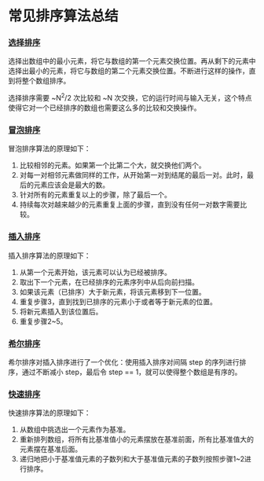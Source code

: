# 常见排序算法总结

### [选择排序](/chapterX/selection_sort.py)

选择出数组中的最小元素，将它与数组的第一个元素交换位置。再从剩下的元素中选择出最小的元素，将它与数组的第二个元素交换位置。不断进行这样的操作，直到将整个数组排序。

选择排序需要 \~N<sup>2</sup>/2 次比较和 \~N 次交换，它的运行时间与输入无关，这个特点使得它对一个已经排序的数组也需要这么多的比较和交换操作。

### [冒泡排序](/chapterX/bubble_sort.py)
冒泡排序算法的原理如下：
1. 比较相邻的元素。如果第一个比第二个大，就交换他们两个。
2. 对每一对相邻元素做同样的工作，从开始第一对到结尾的最后一对。此时，最后的元素应该会是最大的数。
3. 针对所有的元素重复以上的步骤，除了最后一个。
4. 持续每次对越来越少的元素重复上面的步骤，直到没有任何一对数字需要比较。

### [插入排序](/chapter2/insertion_sort.py)
插入排序算法的原理如下：
1. 从第一个元素开始，该元素可以认为已经被排序。
2. 取出下一个元素，在已经排序的元素序列中从后向前扫描。
3. 如果该元素（已排序）大于新元素，将该元素移到下一位置。
4. 重复步骤3，直到找到已排序的元素小于或者等于新元素的位置。
5. 将新元素插入到该位置后。
6. 重复步骤2~5。

### [希尔排序](/chapterX/shell_sort.py)
希尔排序对插入排序进行了一个优化：使用插入排序对间隔 step 的序列进行排序，通过不断减小 step，最后令 step == 1，就可以使得整个数组是有序的。

### [快速排序](/chapter7/quick_sort.py)
快速排序算法的原理如下：
1. 从数组中挑选出一个元素作为基准。
2. 重新排列数组，将所有比基准值小的元素摆放在基准前面，所有比基准值大的元素摆在基准后面。
3. 递归地把小于基准值元素的子数列和大于基准值元素的子数列按照步骤1~2进行排序。
